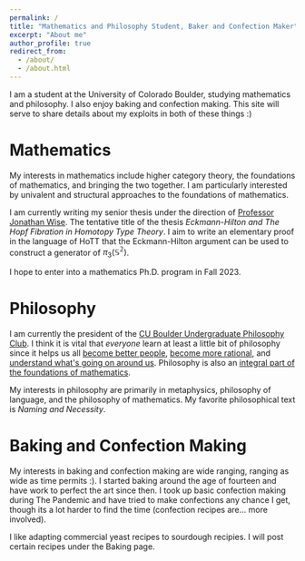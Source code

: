 ```yaml
---
permalink: /
title: "Mathematics and Philosophy Student, Baker and Confection Maker"
excerpt: "About me"
author_profile: true
redirect_from: 
  - /about/
  - /about.html
---
```


I am a student at the University of Colorado Boulder, studying mathematics and philosophy. I also enjoy baking and confection making. This site will serve to share details about my exploits in both of these things :)

Mathematics
======
My interests in mathematics include higher category theory, the foundations of mathematics, and bringing the two together. I am particularly interested by univalent and structural approaches to the foundations of mathematics.

I am currently writing my senior thesis under the direction of [Professor Jonathan Wise](http://math.colorado.edu/~jonathan.wise/index.html). The tentative title of the thesis *Eckmann-Hilton and The Hopf Fibration in Homotopy Type Theory*. I aim to write an elementary proof in the language of HoTT that the Eckmann-Hilton argument can be used to construct a generator of $\pi_3(\mathbb{S^2})$.

I hope to enter into a mathematics Ph.D. program in Fall 2023.

Philosophy
======
I am currently the president of the [CU Boulder Undergraduate Philosophy Club](https://www.colorado.edu/philosophy/events/undergraduate-philosophy-club). I think it is vital that *everyone* learn at least a little bit of philosophy since it helps us all [become better people](https://en.wikipedia.org/wiki/Ethics), [become more rational](https://plato.stanford.edu/entries/epistemology/), and [understand what's going on around us](https://plato.stanford.edu/entries/metaphysics/). Philosophy is also an [integral part of the foundations of mathematics](https://plato.stanford.edu/entries/philosophy-mathematics/).

My interests in philosophy are primarily in metaphysics, philosophy of language, and the philosophy of mathematics. My favorite philosophical text is *Naming and Necessity*.

Baking and Confection Making
======
My interests in baking and confection making are wide ranging, ranging as wide as time permits :). I started baking around the age of fourteen and have work to perfect the art since then. I took up basic confection making during The Pandemic and have tried to make confections any chance I get, though its a lot harder to find the time (confection recipes are... more involved). 

I like adapting commercial yeast recipes to sourdough recipies. I will post certain recipes under the Baking page.
